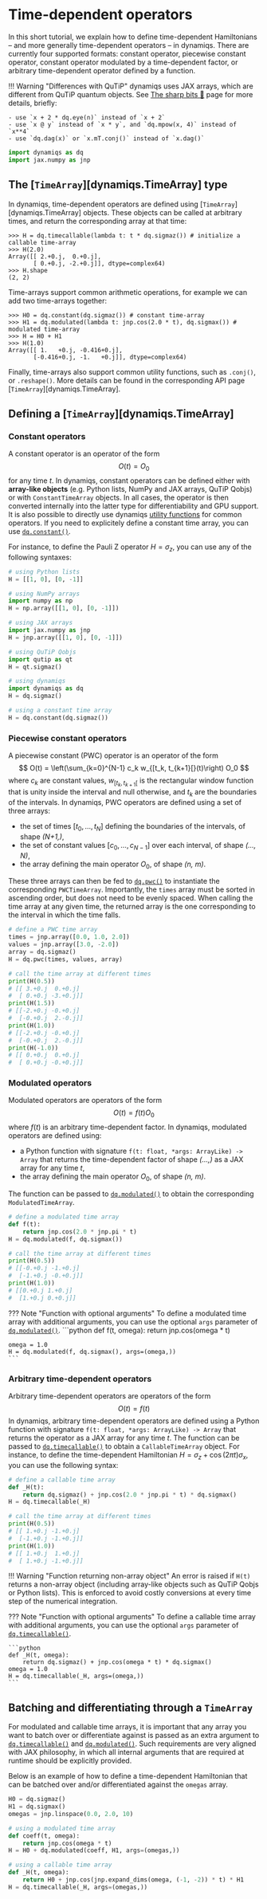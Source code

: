 # Time-dependent operators

In this short tutorial, we explain how to define time-dependent Hamiltonians – and more generally time-dependent operators – in dynamiqs. There are currently four supported formats: constant operator, piecewise constant operator, constant operator modulated by a time-dependent factor, or arbitrary time-dependent operator defined by a function.

!!! Warning "Differences with QuTiP"
    dynamiqs uses JAX arrays, which are different from QuTiP quantum objects. See [The sharp bits 🔪](../getting_started/sharp-bits.md) page for more details, briefly:

    - use `x + 2 * dq.eye(n)` instead of `x + 2`
    - use `x @ y` instead of `x * y`, and `dq.mpow(x, 4)` instead of `x**4`
    - use `dq.dag(x)` or `x.mT.conj()` instead of `x.dag()`

```python
import dynamiqs as dq
import jax.numpy as jnp
```

## The [`TimeArray`][dynamiqs.TimeArray] type

In dynamiqs, time-dependent operators are defined using [`TimeArray`][dynamiqs.TimeArray] objects. These objects can be called at arbitrary times, and return the corresponding array at that time:

```pycon
>>> H = dq.timecallable(lambda t: t * dq.sigmaz()) # initialize a callable time-array
>>> H(2.0)
Array([[ 2.+0.j,  0.+0.j],
       [ 0.+0.j, -2.+0.j]], dtype=complex64)
>>> H.shape
(2, 2)
```

Time-arrays support common arithmetic operations, for example we can add two time-arrays together:

```pycon
>>> H0 = dq.constant(dq.sigmaz()) # constant time-array
>>> H1 = dq.modulated(lambda t: jnp.cos(2.0 * t), dq.sigmax()) # modulated time-array
>>> H = H0 + H1
>>> H(1.0)
Array([[ 1.   +0.j, -0.416+0.j],
       [-0.416+0.j, -1.   +0.j]], dtype=complex64)
```

Finally, time-arrays also support common utility functions, such as `.conj()`, or `.reshape()`. More details can be found in the corresponding API page [`TimeArray`][dynamiqs.TimeArray].

## Defining a [`TimeArray`][dynamiqs.TimeArray]

### Constant operators

A constant operator is an operator of the form
$$
    O(t) = O_0
$$
for any time $t$. In dynamiqs, constant operators can be defined either with **array-like objects** (e.g. Python lists, NumPy and JAX arrays, QuTiP Qobjs) or with `ConstantTimeArray` objects. In all cases, the operator is then converted internally into the latter type for differentiability and GPU support. It is also possible to directly use dynamiqs [utility functions](../python_api/index.md) for common operators. If you need to explicitely define a constant time array, you can use [`dq.constant()`](../python_api/time_array/constant.md).

For instance, to define the Pauli Z operator $H = \sigma_z$, you can use any of the following syntaxes:

```python
# using Python lists
H = [[1, 0], [0, -1]]

# using NumPy arrays
import numpy as np
H = np.array([[1, 0], [0, -1]])

# using JAX arrays
import jax.numpy as jnp
H = jnp.array([[1, 0], [0, -1]])

# using QuTiP Qobjs
import qutip as qt
H = qt.sigmaz()

# using dynamiqs
import dynamiqs as dq
H = dq.sigmaz()

# using a constant time array
H = dq.constant(dq.sigmaz())
```

### Piecewise constant operators

A piecewise constant (PWC) operator is an operator of the form
$$
    O(t) = \left(\sum_{k=0}^{N-1} c_k w_{[t_k, t_{k+1}[}(t)\right) O_0
$$
where $c_k$ are constant values, $w_{[t_k, t_{k+1}[}$ is the rectangular window function that is unity inside the interval and null otherwise, and $t_k$ are the boundaries of the intervals. In dynamiqs, PWC operators are defined using a set of three arrays:

- the set of times $[t_0, \ldots, t_N]$ defining the boundaries of the intervals, of shape _(N+1,)_,
- the set of constant values $[c_0, \ldots, c_{N-1}]$ over each interval, of shape _(..., N)_,
- the array defining the main operator $O_0$, of shape _(n, m)_.

These three arrays can then be fed to [`dq.pwc()`](../python_api/time_array/pwc.md) to instantiate the corresponding `PWCTimeArray`. Importantly, the `times` array must be sorted in ascending order, but does not need to be evenly spaced. When calling the time array at any given time, the returned array is the one corresponding to the interval in which the time falls.

```python
# define a PWC time array
times = jnp.array([0.0, 1.0, 2.0])
values = jnp.array([3.0, -2.0])
array = dq.sigmaz()
H = dq.pwc(times, values, array)

# call the time array at different times
print(H(0.5))
# [[ 3.+0.j  0.+0.j]
#  [ 0.+0.j -3.+0.j]]
print(H(1.5))
# [[-2.+0.j -0.+0.j]
#  [-0.+0.j  2.-0.j]]
print(H(1.0))
# [[-2.+0.j -0.+0.j]
#  [-0.+0.j  2.-0.j]]
print(H(-1.0))
# [[ 0.+0.j  0.+0.j]
#  [ 0.+0.j -0.+0.j]]
```

### Modulated operators

Modulated operators are operators of the form
$$
    O(t) = f(t) O_0
$$
where $f(t)$ is an arbitrary time-dependent factor. In dynamiqs, modulated operators are defined using:

- a Python function with signature `f(t: float, *args: ArrayLike) -> Array` that returns the time-dependent factor of shape _(...,)_ as a JAX array for any time $t$,
- the array defining the main operator $O_0$, of shape _(n, m)_.

The function can be passed to [`dq.modulated()`](../python_api/time_array/modulated.md) to obtain the corresponding `ModulatedTimeArray`.

```python
# define a modulated time array
def f(t):
    return jnp.cos(2.0 * jnp.pi * t)
H = dq.modulated(f, dq.sigmax())

# call the time array at different times
print(H(0.5))
# [[-0.+0.j -1.+0.j]
#  [-1.+0.j -0.+0.j]]
print(H(1.0))
# [[0.+0.j 1.+0.j]
#  [1.+0.j 0.+0.j]]
```

??? Note "Function with optional arguments"
    To define a modulated time array with additional arguments, you can use the optional `args` parameter of [`dq.modulated()`](../python_api/time_array/modulated.md).
    ```python
    def f(t, omega):
        return jnp.cos(omega * t)

    omega = 1.0
    H = dq.modulated(f, dq.sigmax(), args=(omega,))
    ```

### Arbitrary time-dependent operators

Arbitrary time-dependent operators are operators of the form
$$
    O(t) = f(t)
$$
In dynamiqs, arbitrary time-dependent operators are defined using a Python function with signature `f(t: float, *args: ArrayLike) -> Array` that returns the operator as a JAX array for any time $t$. The function can be passed to [`dq.timecallable()`](../python_api/time_array/timecallable.md) to obtain a `CallableTimeArray` object. For instance, to define the time-dependent Hamiltonian $H = \sigma_z + \cos(2\pi t)\sigma_x$, you can use the following syntax:

```python
# define a callable time array
def _H(t):
    return dq.sigmaz() + jnp.cos(2.0 * jnp.pi * t) * dq.sigmax()
H = dq.timecallable(_H)

# call the time array at different times
print(H(0.5))
# [[ 1.+0.j -1.+0.j]
#  [-1.+0.j -1.+0.j]]
print(H(1.0))
# [[ 1.+0.j  1.+0.j]
#  [ 1.+0.j -1.+0.j]]
```

!!! Warning "Function returning non-array object"
    An error is raised if `H(t)` returns a non-array object (including array-like objects such as QuTiP Qobjs or Python lists). This is enforced to avoid costly conversions at every time step of the numerical integration.

??? Note "Function with optional arguments"
    To define a callable time array with additional arguments, you can use the optional `args` parameter of [`dq.timecallable()`](../python_api/time_array/timecallable.md).

    ```python
    def _H(t, omega):
        return dq.sigmaz() + jnp.cos(omega * t) * dq.sigmax()
    omega = 1.0
    H = dq.timecallable(_H, args=(omega,))
    ```

## Batching and differentiating through a `TimeArray`

For modulated and callable time arrays, it is important that any array you want to batch over or differentiate against is passed as an extra argument to [`dq.timecallable()`](../python_api/time_array/timecallable.md) and [`dq.modulated()`](../python_api/time_array/modulated.md). Such requirements are very aligned with JAX philosophy, in which all internal arguments that are required at runtime should be explicitly provided.

Below is an example of how to define a time-dependent Hamiltonian that can be batched over and/or differentiated against the `omegas` array.

```python
H0 = dq.sigmaz()
H1 = dq.sigmax()
omegas = jnp.linspace(0.0, 2.0, 10)

# using a modulated time array
def coeff(t, omega):
    return jnp.cos(omega * t)
H = H0 + dq.modulated(coeff, H1, args=(omegas,))

# using a callable time array
def _H(t, omega):
    return H0 + jnp.cos(jnp.expand_dims(omega, (-1, -2)) * t) * H1
H = dq.timecallable(_H, args=(omegas,))
```
